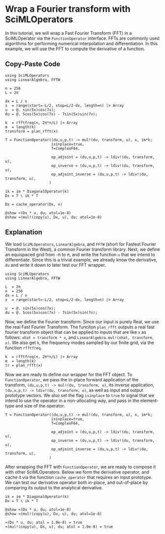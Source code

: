 # Wrap a Fourier transform with SciMLOperators

In this tutorial, we will wrap a Fast Fourier Transform (FFT) in a SciMLOperator via the
`FunctionOperator` interface. FFTs are commonly used algorithms for performing numerical
interpolation and differentiation. In this example, we will use the FFT to compute the
derivative of a function.

## Copy-Paste Code

```
using SciMLOperators
using LinearAlgebra, FFTW

n = 256
L = 2π

dx = L / n
x  = range(start=-L/2, stop=L/2-dx, length=n) |> Array
u  = @. sin(5x)cos(7x);
du = @. 5cos(5x)cos(7x) - 7sin(5x)sin(7x);

k  = rfftfreq(n, 2π*n/L) |> Array
m  = length(k)
transform = plan_rfft(x)

T = FunctionOperator((du,u,p,t) -> mul!(du, transform, u), x, im*k;
                     isinplace=true,
                     T=ComplexF64,

                     op_adjoint = (du,u,p,t) -> ldiv!(du, transform, u),
                     op_inverse = (du,u,p,t) -> ldiv!(du, transform, u),
                     op_adjoint_inverse = (du,u,p,t) -> ldiv!(du, transform, u),
                    )

ik = im * DiagonalOperator(k)
Dx = T \ ik * T

Dx = cache_operator(Dx, x)

@show ≈(Dx * u, du; atol=1e-8)
@show ≈(mul!(copy(u), Dx, u), du; atol=1e-8)
```

## Explanation

We load `SciMLOperators`, `LinearAlgebra`, and `FFTW` (short for Fastest Fourier Transform
in the West), a common Fourier transform library. Next, we define an equispaced grid from
-π to π, and write the function `u` that we intend to differentiate. Since this is a
trivial example, we already know the derivative, `du` and write it down to later test our
FFT wrapper.

```
using SciMLOperators
using LinearAlgebra, FFTW

L  = 2π
n  = 256
dx = L / n
x  = range(start=-L/2, stop=L/2-dx, length=n) |> Array

u  = @. sin(5x)cos(7x);
du = @. 5cos(5x)cos(7x) - 7sin(5x)sin(7x);

```

Now, we define the Fourier transform. Since our input is purely Real, we use the real
Fast Fourier Transform. The funciton `plan_rfft` outputs a real fast fourier transform
object that can be applied to inputs that are like `x` as follows: `xhat = transform * x`,
and `LinearAlgebra.mul!(xhat, transform, x)`.  We also get `k`, the frequency modes sampled by
our finite grid, via the function `rfftfreq`.

```
k  = rfftfreq(n, 2π*n/L) |> Array
m  = length(k)
tr = plan_rfft(x)
```

Now we are ready to define our wrapper for the FFT object. To `FunctionOperator`, we
pass the in-place forward application of the transform,
`(du,u,p,t) -> mul!(du, transform, u)`, its inverse application,
`(du,u,p,t) -> ldiv!(du, transform, u)`, as well as input and output prototype vectors.
We also set the flag `isinplace` to `true` to signal that we intend to use the operator
in a non-allocating way, and pass in the element-type and size of the operator.

```
T = FunctionOperator((du,u,p,t) -> mul!(du, transform, u), x, im*k;
                     isinplace=true,
                     T=ComplexF64,

                     op_adjoint = (du,u,p,t) -> ldiv!(du, transform, u),
                     op_inverse = (du,u,p,t) -> ldiv!(du, transform, u),
                     op_adjoint_inverse = (du,u,p,t) -> ldiv!(du, transform, u),
                    )
```

After wrapping the FFT with `FunctionOperator`, we are ready to compose it with other
SciMLOperators. Below we form the derivative operator, and cache it via the function
`cache_operator` that requires an input prototype. We can test our derivative operator
both in-place, and out-of-place by comparing its output to the analytical derivative.

```
ik = im * DiagonalOperator(k)
Dx = T \ ik * T

@show ≈(Dx * u, du; atol=1e-8)
@show ≈(mul!(copy(u), Dx, u), du; atol=1e-8)
```

```
≈(Dx * u, du; atol = 1.0e-8) = true
≈(mul!(copy(u), Dx, u), du; atol = 1.0e-8) = true
```


